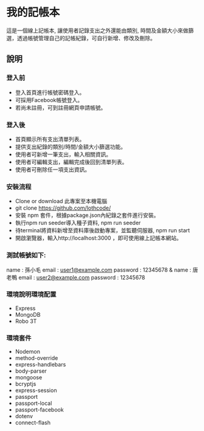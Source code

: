 # 我的記帳本
這是一個線上記帳本, 讓使用者記錄支出之外還能由類別, 時間及金額大小來做篩選，透過帳號管理自己的記帳紀錄，可自行新增、修改及刪除。

## 說明
### 登入前
- 登入首頁進行帳號密碼登入。
- 可採用Facebook帳號登入。
- 若尚未註冊，可到註冊網頁申請帳號。
### 登入後
- 首頁顯示所有支出清單列表。
- 提供支出紀錄的類別/時間/金額大小篩選功能。
- 使用者可新增一筆支出，輸入相關資訊。
- 使用者可編輯支出，編輯完成後回到清單列表。
- 使用者可刪除任一項支出資訊。


### 安裝流程
- Clone or download 此專案至本機電腦
- git clone https://github.com/lothcode/
- 安裝 npm 套件，根據package.json內紀錄之套件進行安裝。
- 執行npm run seeder導入種子資料, npm run seeder
- 待terminal將資料新增至資料庫後啟動專案，並監聽伺服器, npm run start
- 開啟瀏覽器，輸入http://localhost:3000 ，即可使用線上記帳本網站。

### 測試帳號如下:
name : 孫小毛
email : user1@example.com
password : 12345678
&
name : 唐老鴨
email : user2@example.com
password : 12345678


### 環境說明環境配置
- Express
- MongoDB
- Robo 3T

### 環境套件
- Nodemon
- method-override
- express-handlebars
- body-parser
- mongoose
- bcryptjs
- express-session
- passport
- passport-local
- passport-facebook
- dotenv
- connect-flash
